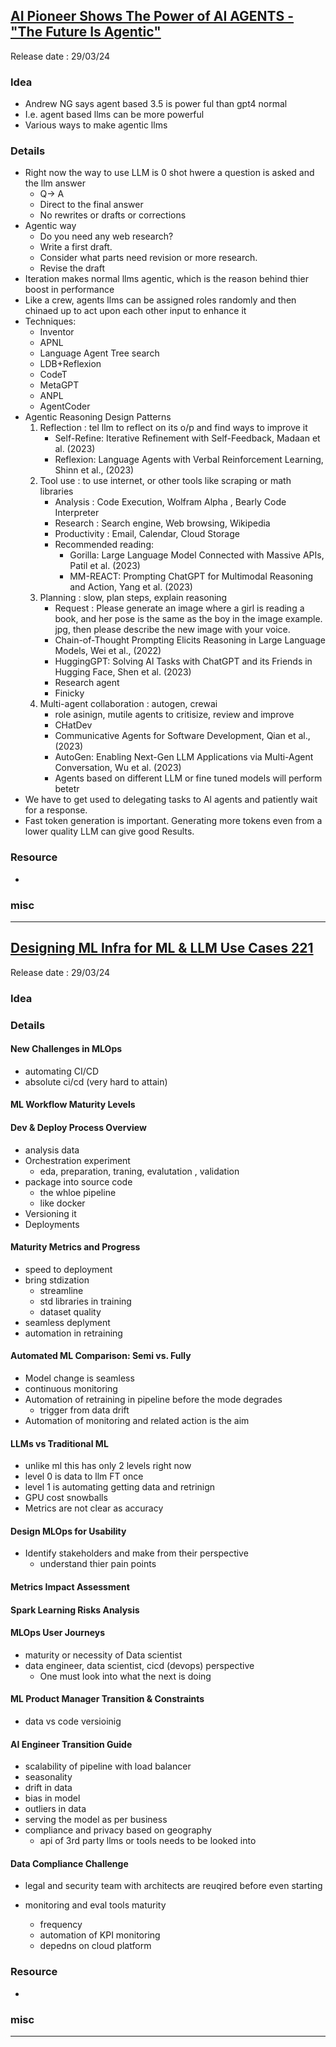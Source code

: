 ## [AI Pioneer Shows The Power of AI AGENTS - "The Future Is Agentic"](https://youtu.be/ZYf9V2fSFwU)
Release date : 29/03/24
### Idea
- Andrew NG says agent based 3.5 is power ful than gpt4 normal
- I.e. agent based llms can be more powerful
- Various ways to make agentic llms

### Details
- Right now the way to use LLM is 0 shot hwere a question is asked and the llm answer
    - Q-> A
    - Direct to the final answer
    - No rewrites or drafts or corrections
- Agentic way 
    - Do you need any web research?
    - Write a first draft.
    - Consider what parts need revision or more research.
    - Revise the draft
- Iteration makes normal llms agentic, which is the reason behind thier boost in performance
- Like a crew, agents llms can be assigned roles randomly and then chinaed up to act upon each other input to enhance it
- Techniques:
    - Inventor
    - APNL
    - Language Agent Tree search
    - LDB+Reflexion
    - CodeT
    - MetaGPT
    - ANPL
    - AgentCoder
- Agentic Reasoning Design Patterns
    1. Reflection : tel llm to reflect on its o/p and find ways to improve it 
        * Self-Refine: Iterative Refinement with Self-Feedback, Madaan et al. (2023)
        * Reflexion: Language Agents with Verbal Reinforcement Learning, Shinn et al., (2023)
    2. Tool use : to use internet, or other tools like scraping or math libraries
        - Analysis :   Code Execution,  Wolfram Alpha , Bearly Code Interpreter
        - Research :  Search engine,  Web browsing,  Wikipedia
        - Productivity :  Email, Calendar, Cloud Storage
        - Recommended reading:
            * Gorilla: Large Language Model Connected with Massive APIs, Patil et al. (2023)
            * MM-REACT: Prompting ChatGPT for Multimodal Reasoning and Action, Yang et al. (2023)
    3. Planning : slow, plan steps, explain reasoning
        - Request : Please generate an image where a girl is reading a book, and her pose is the same as the boy in the image example. jpg, then please describe the new image with your voice.
        - Chain-of-Thought Prompting Elicits Reasoning in Large Language Models, Wei et al., (2022)
        - HuggingGPT: Solving Al Tasks with ChatGPT and its Friends in Hugging Face, Shen et al. (2023)
        - Research agent
        - Finicky
    4. Multi-agent collaboration : autogen, crewai
        - role asinign, mutile agents to critisize, review and improve
        - CHatDev
        - Communicative Agents for Software Development, Qian et al., (2023)
        - AutoGen: Enabling Next-Gen LLM Applications via Multi-Agent Conversation, Wu et al. (2023)
        - Agents based on different LLM or fine tuned models will perform betetr
- We have to get used to delegating tasks to Al agents and patiently wait for a response.
- Fast token generation is important. Generating more tokens even from a lower quality LLM can give good Results.

### Resource
- 

### misc
 
---
## [Designing ML Infra for ML & LLM Use Cases 221](https://youtu.be/KbSu6DqzzEk)
Release date : 29/03/24
### Idea

### Details
#### New Challenges in MLOps
- automating CI/CD
- absolute ci/cd (very hard to attain)
#### ML Workflow Maturity Levels
#### Dev & Deploy Process Overview
- analysis data
- Orchestration experiment
    - eda, preparation, traning, evalutation , validation
- package into source code
    - the whloe pipeline
    - like docker
- Versioning it
- Deployments
#### Maturity Metrics and Progress
- speed to deployment
- bring stdization
    - streamline
    - std libraries in training
    - dataset quality
- seamless deplyment
- automation in retraining
#### Automated ML Comparison: Semi vs. Fully
- Model change is seamless
- continuous monitoring
- Automation of retraining in pipeline before the mode degrades
    - trigger from data drift
- Automation of monitoring and related action is the aim
#### LLMs vs Traditional ML
- unlike ml this has only 2 levels right now
- level 0 is data to llm FT once
- level 1 is automating getting data and retrinign 
- GPU cost snowballs
- Metrics are not clear as accuracy
#### Design MLOps for Usability
- Identify stakeholders and make from their perspective
    - understand thier pain points
#### Metrics Impact Assessment
#### Spark Learning Risks Analysis
#### MLOps User Journeys
- maturity or necessity of Data scientist
- data engineer, data scientist, cicd (devops) perspective
    - One must look into what the next is doing
#### ML Product Manager Transition & Constraints
- data vs code versioinig
#### AI Engineer Transition Guide 
- scalability of pipeline with load balancer
- seasonality
- drift in data
- bias in model
- outliers in data
- serving the model as per business
- compliance and privacy based on geography
    - api of 3rd party llms or tools needs to be looked into
#### Data Compliance Challenge
- legal and security team with architects are reuqired before even starting


- monitoring and eval tools maturity
    - frequency
    - automation of KPI monitoring
    - depedns on cloud platform

### Resource
- 

### misc
 
---
